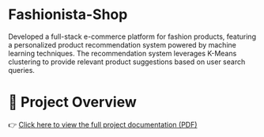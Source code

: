 # Fashionista-Shop
Developed a full-stack e-commerce platform for fashion products, featuring a personalized product recommendation system powered by machine learning techniques. The recommendation system leverages K-Means clustering to provide relevant product suggestions based on user search queries. 
# 📄 Project Overview

👉 [Click here to view the full project documentation (PDF)](./project_overview.pdf)

